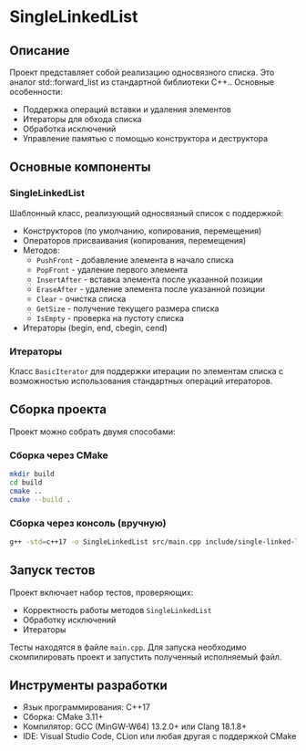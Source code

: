 # SingleLinkedList

## Описание
Проект представляет собой реализацию односвязного списка. Это аналог std::forward_list из стандартной библиотеки C++.. Основные особенности:

- Поддержка операций вставки и удаления элементов
- Итераторы для обхода списка
- Обработка исключений
- Управление памятью с помощью конструктора и деструктора

## Основные компоненты

### SingleLinkedList
Шаблонный класс, реализующий односвязный список с поддержкой:

- Конструкторов (по умолчанию, копирования, перемещения)
- Операторов присваивания (копирования, перемещения)
- Методов:
  - `PushFront` - добавление элемента в начало списка
  - `PopFront` - удаление первого элемента
  - `InsertAfter` - вставка элемента после указанной позиции
  - `EraseAfter` - удаление элемента после указанной позиции
  - `Clear` - очистка списка
  - `GetSize` - получение текущего размера списка
  - `IsEmpty` - проверка на пустоту списка
- Итераторы (begin, end, cbegin, cend)

### Итераторы
Класс `BasicIterator` для поддержки итерации по элементам списка с возможностью использования стандартных операций итераторов.

## Сборка проекта
Проект можно собрать двумя способами:

### Сборка через CMake
```bash
mkdir build
cd build
cmake ..
cmake --build .
```

### Сборка через консоль (вручную)
```bash
g++ -std=c++17 -o SingleLinkedList src/main.cpp include/single-linked-list.h
```

## Запуск тестов
Проект включает набор тестов, проверяющих:

- Корректность работы методов `SingleLinkedList`
- Обработку исключений
- Итераторы

Тесты находятся в файле `main.cpp`. Для запуска необходимо скомпилировать проект и запустить полученный исполняемый файл.

## Инструменты разработки
- Язык программирования: C++17
- Сборка: CMake 3.11+
- Компилятор: GCC (MinGW-W64) 13.2.0+ или Clang 18.1.8+
- IDE: Visual Studio Code, CLion или любая другая с поддержкой CMake
